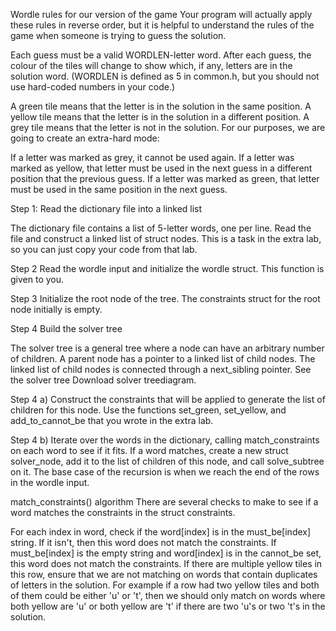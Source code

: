 
Wordle rules for our version of the game
Your program will actually apply these rules in reverse order, but it is helpful to understand the rules of the game when someone is trying to guess the solution.

Each guess must be a valid WORDLEN-letter word.  After each guess, the colour of the tiles will change to show which, if any, letters are in the solution word.   (WORDLEN is defined as 5 in common.h, but you should not use hard-coded numbers in your code.)

A green tile means that the letter is in the solution in the same position. 
A yellow tile means that the letter is in the solution in a different position. 
A grey tile means that the letter is not in the solution.
For our purposes, we are going to create an extra-hard mode: 

If a letter was marked as grey, it cannot be used again.
If a letter was marked as yellow, that letter must be used in the next guess in a different position that the previous guess.
If a letter was marked as green, that letter must be used in the same position in the next guess.

Step 1: Read the dictionary file into a linked list

The dictionary file contains a list of 5-letter words, one per line.  Read the file and construct a linked list of struct nodes.  This is a task in the extra lab, so you can just copy your code from that lab.

Step 2 Read the wordle input and initialize the wordle struct. This function is given to you.

Step 3 Initialize the root node of the tree.  The constraints struct for the root node initially is empty.

Step 4 Build the solver tree

The solver tree is a general tree where a node can have an arbitrary number of children.  A parent node has a pointer to a linked list of child nodes.  The linked list of child nodes is connected through a next_sibling pointer.  See the solver tree  Download solver treediagram.

Step 4 a) Construct the constraints that will be applied to generate the list of children for this node.  Use the functions set_green, set_yellow, and add_to_cannot_be that you wrote in the extra lab.

Step 4 b) Iterate over the words in the dictionary, calling match_constraints on each word to see if it fits.  If a word matches,  create a new struct solver_node, add it to the list of children of this node, and call solve_subtree on it.  The base case of the recursion is when we reach the end of the rows in the wordle input.

match_constraints() algorithm
There are several checks to make to see if a word matches the constraints in the struct constraints.

For each index in word, check if the word[index] is in the must_be[index] string.  If it isn't, then this word does not match the constraints.
If  must_be[index] is the empty string and word[index] is in the cannot_be set, this word does not match the constraints.
If there are multiple yellow tiles in this row, ensure that we are not matching on words that contain duplicates of letters in the solution.  For example if a row had two yellow tiles and both of them could be either 'u' or 't', then we should only match on words where both yellow are 'u' or both yellow are 't' if there are two 'u's or two 't's in the solution.
